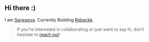 ## Hi there :)

I am [Sarwagya](https://0xsarwagya.codes). Currently Building [Rebackk](https://www.rebackk.xyz).

> If you're interested in collaborating or just want to say hi, don’t hesitate to [reach out](mailto:sarwagya.singh@esportzvio.com)!
